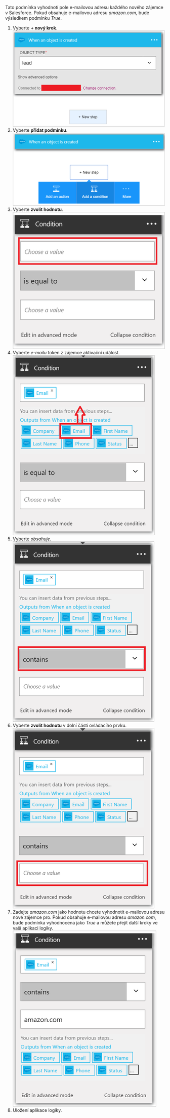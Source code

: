 Tato podmínka vyhodnotí pole e-mailovou adresu každého nového zájemce v Salesforce. Pokud obsahuje e-mailovou adresu *amazon.com*, bude výsledkem podmínku *True*.

1. Vyberte **+ nový krok**.  
   ![Salesforce podmínku obrázku 1](./media/connectors-create-api-salesforce/condition-1.png)   
2. Vyberte **přidat podmínku**.    
   ![Obrázek Salesforce podmínka 2](./media/connectors-create-api-salesforce/condition-2.png)  
3. Vyberte **zvolit hodnotu**.    
   ![Obrázek Salesforce podmínka 3](./media/connectors-create-api-salesforce/condition-3.png)  
4. Vyberte *e-mailu* token z zájemce aktivační událost.    
   ![Obrázek podmínku Salesforce 4](./media/connectors-create-api-salesforce/condition-4.png)  
5. Vyberte *obsahuje*.      
   ![Obrázek podmínku Salesforce 5](./media/connectors-create-api-salesforce/condition-5.png)  
6. Vyberte **zvolit hodnotu** v dolní části ovládacího prvku.     
   ![Salesforce podmínku obrázek 6](./media/connectors-create-api-salesforce/condition-6.png)  
7. Zadejte *amazon.com* jako hodnotu chcete vyhodnotit e-mailovou adresu nové zájemce pro. Pokud obsahuje e-mailovou adresu *amazon.com*, bude podmínka vyhodnocena jako *True* a můžete přejít další kroky ve vaší aplikaci logiky.    
   ![Obrázek podmínku Salesforce 7](./media/connectors-create-api-salesforce/condition-7.png)  
8. Uložení aplikace logiky.  

